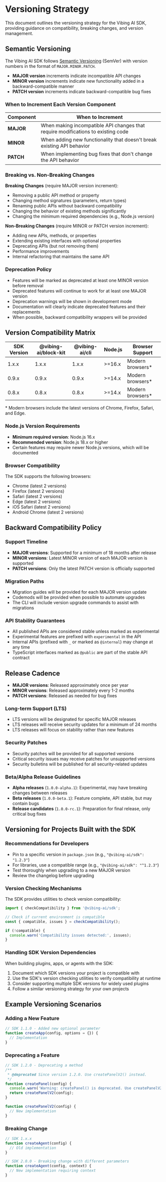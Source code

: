 # Versioning Strategy

This document outlines the versioning strategy for the Vibing AI SDK, providing guidance on compatibility, breaking changes, and version management.

## Semantic Versioning

The Vibing AI SDK follows [Semantic Versioning](https://semver.org/) (SemVer) with version numbers in the format of `MAJOR.MINOR.PATCH`.

- **MAJOR version** increments indicate incompatible API changes
- **MINOR version** increments indicate new functionality added in a backward-compatible manner
- **PATCH version** increments indicate backward-compatible bug fixes

### When to Increment Each Version Component

| Component | When to Increment |
|-----------|------------------|
| **MAJOR** | When making incompatible API changes that require modifications to existing code |
| **MINOR** | When adding new functionality that doesn't break existing API behavior |
| **PATCH** | When implementing bug fixes that don't change the API behavior |

### Breaking vs. Non-Breaking Changes

**Breaking Changes** (require MAJOR version increment):
- Removing a public API method or property
- Changing method signatures (parameters, return types)
- Renaming public APIs without backward compatibility
- Changing the behavior of existing methods significantly
- Changing the minimum required dependencies (e.g., Node.js version)

**Non-Breaking Changes** (require MINOR or PATCH version increment):
- Adding new APIs, methods, or properties
- Extending existing interfaces with optional properties
- Deprecating APIs (but not removing them)
- Performance improvements
- Internal refactoring that maintains the same API

### Deprecation Policy

- Features will be marked as deprecated at least one MINOR version before removal
- Deprecated features will continue to work for at least one MAJOR version
- Deprecation warnings will be shown in development mode
- Documentation will clearly indicate deprecated features and their replacements
- When possible, backward compatibility wrappers will be provided

## Version Compatibility Matrix

| SDK Version | @vibing-ai/block-kit | @vibing-ai/cli | Node.js | Browser Support |
|-------------|----------------------|----------------|---------|-----------------|
| 1.x.x       | 1.x.x                | 1.x.x          | >=16.x  | Modern browsers* |
| 0.9.x       | 0.9.x                | 0.9.x          | >=14.x  | Modern browsers* |
| 0.8.x       | 0.8.x                | 0.8.x          | >=14.x  | Modern browsers* |

\* Modern browsers include the latest versions of Chrome, Firefox, Safari, and Edge.

### Node.js Version Requirements

- **Minimum required version**: Node.js 16.x
- **Recommended version**: Node.js 18.x or higher
- Certain features may require newer Node.js versions, which will be documented

### Browser Compatibility

The SDK supports the following browsers:
- Chrome (latest 2 versions)
- Firefox (latest 2 versions)
- Safari (latest 2 versions)
- Edge (latest 2 versions)
- iOS Safari (latest 2 versions)
- Android Chrome (latest 2 versions)

## Backward Compatibility Policy

### Support Timeline

- **MAJOR versions**: Supported for a minimum of 18 months after release
- **MINOR versions**: Latest MINOR version of each MAJOR version is supported
- **PATCH versions**: Only the latest PATCH version is officially supported

### Migration Paths

- Migration guides will be provided for each MAJOR version update
- Codemods will be provided when possible to automate upgrades
- The CLI will include version upgrade commands to assist with migrations

### API Stability Guarantees

- All published APIs are considered stable unless marked as experimental
- Experimental features are prefixed with `experimental` in the API
- Internal APIs (prefixed with `_` or marked as `@internal`) may change at any time
- TypeScript interfaces marked as `@public` are part of the stable API contract

## Release Cadence

- **MAJOR versions**: Released approximately once per year
- **MINOR versions**: Released approximately every 1-2 months
- **PATCH versions**: Released as needed for bug fixes

### Long-term Support (LTS)

- LTS versions will be designated for specific MAJOR releases
- LTS releases will receive security updates for a minimum of 24 months
- LTS releases will focus on stability rather than new features

### Security Patches

- Security patches will be provided for all supported versions
- Critical security issues may receive patches for unsupported versions
- Security bulletins will be published for all security-related updates

### Beta/Alpha Release Guidelines

- **Alpha releases** (`1.0.0-alpha.1`): Experimental, may have breaking changes between releases
- **Beta releases** (`1.0.0-beta.1`): Feature complete, API stable, but may contain bugs
- **Release candidates** (`1.0.0-rc.1`): Preparation for final release, only critical bug fixes

## Versioning for Projects Built with the SDK

### Recommendations for Developers

- Pin to a specific version in `package.json` (e.g., `"@vibing-ai/sdk": "1.2.3"`)
- For libraries, use a compatible range (e.g., `"@vibing-ai/sdk": "^1.2.3"`)
- Test thoroughly when upgrading to a new MAJOR version
- Review the changelog before upgrading

### Version Checking Mechanisms

The SDK provides utilities to check version compatibility:

```javascript
import { checkCompatibility } from '@vibing-ai/sdk';

// Check if current environment is compatible
const { compatible, issues } = checkCompatibility();

if (!compatible) {
  console.warn('Compatibility issues detected:', issues);
}
```

### Handling SDK Version Dependencies

When building plugins, apps, or agents with the SDK:

1. Document which SDK versions your project is compatible with
2. Use the SDK's version checking utilities to verify compatibility at runtime
3. Consider supporting multiple SDK versions for widely used plugins
4. Follow a similar versioning strategy for your own projects

## Example Versioning Scenarios

### Adding a New Feature

```javascript
// SDK 1.1.0 - Added new optional parameter
function createApp(config, options = {}) {
  // Implementation
}
```

### Deprecating a Feature

```javascript
// SDK 1.2.0 - Deprecating a method
/**
 * @deprecated Since version 1.2.0. Use createPanelV2() instead.
 */
function createPanel(config) {
  console.warn('Warning: createPanel() is deprecated. Use createPanelV2() instead.');
  return createPanelV2(config);
}

function createPanelV2(config) {
  // New implementation
}
```

### Breaking Change

```javascript
// SDK 1.x.x
function createAgent(config) {
  // Old implementation
}

// SDK 2.0.0 - Breaking change with different parameters
function createAgent(config, context) {
  // New implementation requiring context
}
``` 